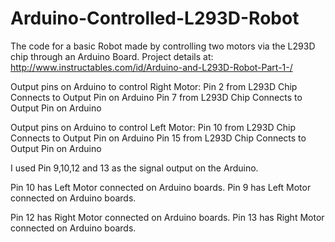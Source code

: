 # Arduino-Controlled-L293D-Robot
The code for a basic Robot made by controlling two motors via the L293D chip through an Arduino Board.
Project details at: http://www.instructables.com/id/Arduino-and-L293D-Robot-Part-1-/

Output pins on Arduino to control Right Motor:
Pin 2 from L293D Chip Connects to Output Pin on Arduino
Pin 7 from L293D Chip Connects to Output Pin on Arduino

Output pins on Arduino to control Left Motor:
Pin 10 from L293D Chip Connects to Output Pin on Arduino
Pin 15 from L293D Chip Connects to Output Pin on Arduino

I used Pin 9,10,12 and 13 as the signal output on the Arduino.

Pin 10 has Left Motor connected on Arduino boards.
Pin 9 has Left Motor connected on Arduino boards.

Pin 12 has Right Motor connected on Arduino boards.
Pin 13 has Right Motor connected on Arduino boards.
